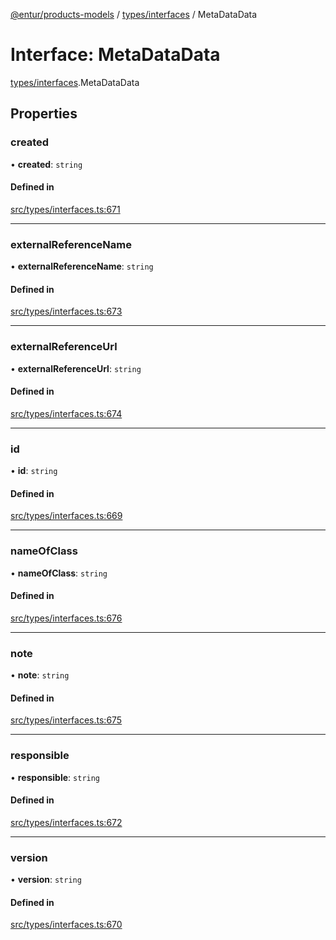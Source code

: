 [@entur/products-models](../README.md) / [types/interfaces](../modules/types_interfaces.md) / MetaDataData

# Interface: MetaDataData

[types/interfaces](../modules/types_interfaces.md).MetaDataData

## Properties

### created

• **created**: `string`

#### Defined in

[src/types/interfaces.ts:671](https://github.com/entur/products-models/blob/main/src/types/interfaces.ts#L671)

___

### externalReferenceName

• **externalReferenceName**: `string`

#### Defined in

[src/types/interfaces.ts:673](https://github.com/entur/products-models/blob/main/src/types/interfaces.ts#L673)

___

### externalReferenceUrl

• **externalReferenceUrl**: `string`

#### Defined in

[src/types/interfaces.ts:674](https://github.com/entur/products-models/blob/main/src/types/interfaces.ts#L674)

___

### id

• **id**: `string`

#### Defined in

[src/types/interfaces.ts:669](https://github.com/entur/products-models/blob/main/src/types/interfaces.ts#L669)

___

### nameOfClass

• **nameOfClass**: `string`

#### Defined in

[src/types/interfaces.ts:676](https://github.com/entur/products-models/blob/main/src/types/interfaces.ts#L676)

___

### note

• **note**: `string`

#### Defined in

[src/types/interfaces.ts:675](https://github.com/entur/products-models/blob/main/src/types/interfaces.ts#L675)

___

### responsible

• **responsible**: `string`

#### Defined in

[src/types/interfaces.ts:672](https://github.com/entur/products-models/blob/main/src/types/interfaces.ts#L672)

___

### version

• **version**: `string`

#### Defined in

[src/types/interfaces.ts:670](https://github.com/entur/products-models/blob/main/src/types/interfaces.ts#L670)
